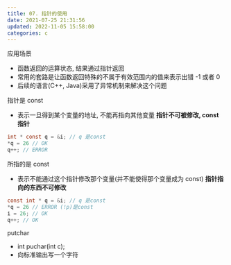 ```yaml
---
title: 07. 指针的使用
date: 2021-07-25 21:31:56
updated: 2022-11-05 15:58:00
categories: c
---
```


应用场景

* 函数返回的运算状态, 结果通过指针返回
* 常用的套路是让函数返回特殊的不属于有效范围内的值来表示出错 -1 或者 0
* 后续的语言(C++, Java)采用了异常机制来解决这个问题

指针是 const

* 表示一旦得到某个变量的地址, 不能再指向其他变量 **指针不可被修改, const 指针**

```c
int * const q = &i; // q 是const
*q = 26 // OK
q++; // ERROR
```

所指的是 const

* 表示不能通过这个指针修改那个变量(并不能使得那个变量成为 const) **指针指向的东西不可修改**

```c
const int * q = &i; // q 是const
*q = 26 // ERROR (!p)是const
i = 26; // OK
q++; // OK
```

putchar

* int puchar(int c);
* 向标准输出写一个字符
